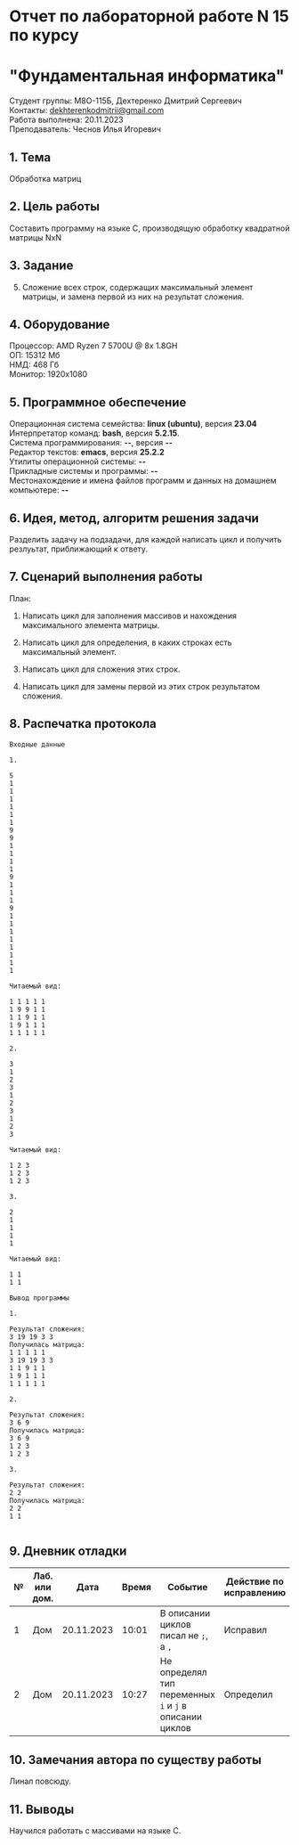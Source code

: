 # Отчет по лабораторной работе N 15 по курсу
# "Фундаментальная информатика"

Студент группы: M8О-115Б, Дехтеренко Дмитрий Сергеевич\
Контакты: dekhterenkodmitrii@gmail.com \
Работа выполнена: 20.11.2023\
Преподаватель: Чеснов Илья Игоревич
## 1. Тема

Обработка матриц

## 2. Цель работы

Составить программу на языке C, производящую обработку квадратной матрицы NxN

## 3. Задание

5. Сложение всех строк, содержащих максимальный элемент матрицы, и замена первой из них на результат сложения.

## 4. Оборудование

Процессор: AMD Ryzen 7 5700U @ 8x 1.8GH\
ОП: 15312 Мб\
НМД: 468 Гб\
Монитор: 1920x1080

## 5. Программное обеспечение

Операционная система семейства: **linux (ubuntu)**, версия **23.04**\
Интерпретатор команд: **bash**, версия **5.2.15**.\
Система программирования: **--**, версия **--**\
Редактор текстов: **emacs**, версия **25.2.2**\
Утилиты операционной системы: **--**\
Прикладные системы и программы: **--**\
Местонахождение и имена файлов программ и данных на домашнем компьютере: **--**

## 6. Идея, метод, алгоритм решения задачи

Разделить задачу на подзадачи, для каждой написать цикл и получить резлуьтат, приближающий к ответу.

## 7. Сценарий выполнения работы

План:

1. Написать цикл для заполнения массивов и нахождения максимального элемента матрицы.

2. Написать цикл для определения, в каких строках есть максимальный элемент.

3. Написать цикл для сложения этих строк.

4. Написать цикл для замены первой из этих строк результатом сложения.

## 8. Распечатка протокола

```
Входные данные

1.

5
1
1
1
1
1
1
9
9
1
1
1
1    
9
1
1
1
9
1
1
1
1
1
1
1
1

Читаемый вид:

1 1 1 1 1 
1 9 9 1 1 
1 1 9 1 1 
1 9 1 1 1 
1 1 1 1 1

2.

3
1
2
3
1
2
3
1
2
3

Читаемый вид:

1 2 3 
1 2 3 
1 2 3

3.

2
1
1
1
1

Читаемый вид:

1 1 
1 1 

Вывод программы

1.

Результат сложения:
3 19 19 3 3 
Получилась матрица:
1 1 1 1 1 
3 19 19 3 3 
1 1 9 1 1 
1 9 1 1 1 
1 1 1 1 1

2.

Результат сложения:
3 6 9 
Получилась матрица:
3 6 9 
1 2 3 
1 2 3

3.

Результат сложения:
2 2 
Получилась матрица:
2 2 
1 1 


```

## 9. Дневник отладки

| № | Лаб. или дом. | Дата       | Время     | Событие                  | Действие по исправлению | Примечание  |
|---|---------------|------------|-----------|--------------------------|-------------------------|-------------|
|1  | Дом           | 20.11.2023 | 10:01    | В описании циклов писал не `;`, а `,`   | Исправил    | Непривык к синтаксису|
|2  | Дом           | 20.11.2023 | 10:27   | Не определял тип переменных `i` и `j` в описании циклов| Определил |     Глупая ошибка        |

## 10. Замечания автора по существу работы

Линал повсюду.

## 11. Выводы

Научился работать с массивами на языке C.

